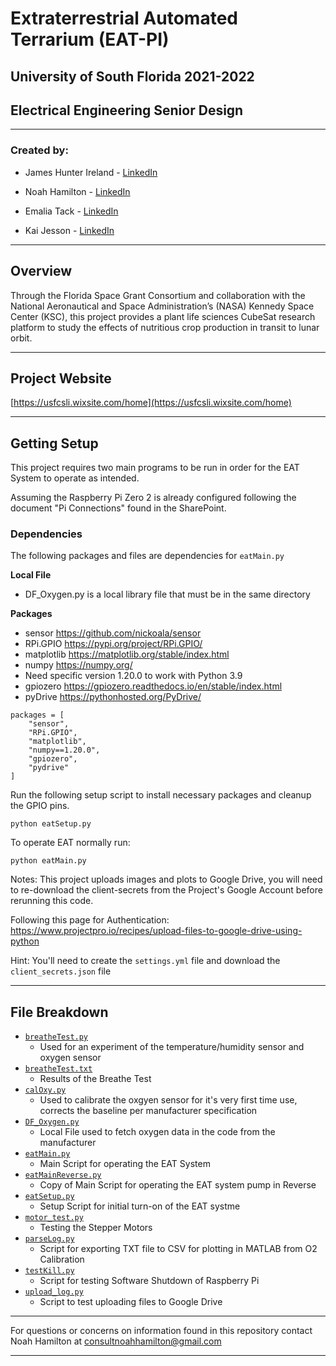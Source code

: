 # Extraterrestrial Automated Terrarium (EAT-PI)

## University of South Florida 2021-2022

## Electrical Engineering Senior Design

---

### Created by:

- James Hunter Ireland - [LinkedIn](https://www.linkedin.com/in/jhireland/)

- Noah Hamilton - [LinkedIn](https://www.linkedin.com/in/noah--hamilton/)

- Emalia Tack - [LinkedIn](https://www.linkedin.com/in/emalia-tack/)

- Kai Jesson - [LinkedIn](https://www.linkedin.com/in/kai-jesson1/)

---

## Overview

Through the Florida Space Grant Consortium and collaboration with the National Aeronautical and Space Administration’s (NASA) Kennedy Space Center (KSC), this project provides a plant life sciences CubeSat research platform to study the effects of nutritious crop production in transit to lunar orbit.

---

## Project Website

[https://usfcsli.wixsite.com/home](https://usfcsli.wixsite.com/home)

---

## Getting Setup

This project requires two main programs to be run in order for the EAT System to operate as intended.

Assuming the Raspberry Pi Zero 2 is already configured following the document "Pi Connections" found in the SharePoint.

### **Dependencies**

The following packages and files are dependencies for `eatMain.py`

**Local File**

- DF_Oxygen.py is a local library file that must be in the same directory

**Packages**

- sensor https://github.com/nickoala/sensor
- RPi.GPIO https://pypi.org/project/RPi.GPIO/
- matplotlib https://matplotlib.org/stable/index.html
- numpy https://numpy.org/
- Need specific version 1.20.0 to work with Python 3.9
- gpiozero https://gpiozero.readthedocs.io/en/stable/index.html
- pyDrive https://pythonhosted.org/PyDrive/

```
packages = [
    "sensor",
    "RPi.GPIO",
    "matplotlib",
    "numpy==1.20.0",
    "gpiozero",
    "pydrive"
]
```

Run the following setup script to install necessary packages and cleanup the GPIO pins.

```
python eatSetup.py
```

To operate EAT normally run:

```
python eatMain.py
```

Notes:
This project uploads images and plots to Google Drive, you will need to re-download the client-secrets from the Project's Google Account before rerunning this code.

Following this page for Authentication:
https://www.projectpro.io/recipes/upload-files-to-google-drive-using-python

Hint: You'll need to create the `settings.yml` file and download the `client_secrets.json` file

---

## File Breakdown

- [`breatheTest.py`](breatheTest.py)
  - Used for an experiment of the temperature/humidity sensor and oxygen sensor
- [`breatheTest.txt`](breatheTest.txt)
  - Results of the Breathe Test
- [`calOxy.py`](calOxy.py)
  - Used to calibrate the oxgyen sensor for it's very first time use, corrects the baseline per manufacturer specification
- [`DF_Oxygen.py`](DF_Oxygen.py)
  - Local File used to fetch oxygen data in the code from the manufacturer
- [`eatMain.py`](eatMain.py)
  - Main Script for operating the EAT System
- [`eatMainReverse.py`](eatMainReverse.py)
  - Copy of Main Script for operating the EAT system pump in Reverse
- [`eatSetup.py`](eatSetup.py)
  - Setup Script for initial turn-on of the EAT systme
- [`motor_test.py`](motor_test.py)
  - Testing the Stepper Motors
- [`parseLog.py`](parseLog.py)
  - Script for exporting TXT file to CSV for plotting in MATLAB from O2 Calibration
- [`testKill.py`](testKill.py)
  - Script for testing Software Shutdown of Raspberry Pi
- [`upload_log.py`](upload_log.py)
  - Script to test uploading files to Google Drive

---

For questions or concerns on information found in this repository contact Noah Hamilton at consultnoahhamilton@gmail.com

---
